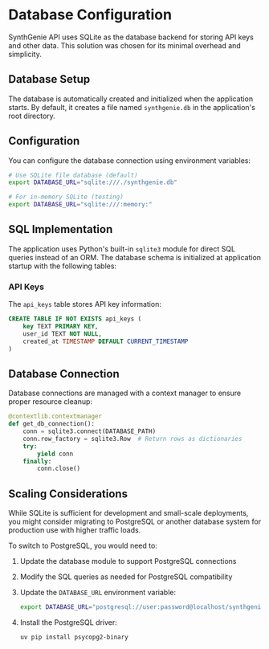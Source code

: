 # Database Configuration

SynthGenie API uses SQLite as the database backend for storing API keys and other data. This solution was chosen for its minimal overhead and simplicity.

## Database Setup

The database is automatically created and initialized when the application starts. By default, it creates a file named `synthgenie.db` in the application's root directory.

## Configuration

You can configure the database connection using environment variables:

```bash
# Use SQLite file database (default)
export DATABASE_URL="sqlite:///./synthgenie.db"

# For in-memory SQLite (testing)
export DATABASE_URL="sqlite:///:memory:"
```

## SQL Implementation

The application uses Python's built-in `sqlite3` module for direct SQL queries instead of an ORM. The database schema is initialized at application startup with the following tables:

### API Keys

The `api_keys` table stores API key information:

```sql
CREATE TABLE IF NOT EXISTS api_keys (
    key TEXT PRIMARY KEY,
    user_id TEXT NOT NULL,
    created_at TIMESTAMP DEFAULT CURRENT_TIMESTAMP
)
```

## Database Connection

Database connections are managed with a context manager to ensure proper resource cleanup:

```python
@contextlib.contextmanager
def get_db_connection():
    conn = sqlite3.connect(DATABASE_PATH)
    conn.row_factory = sqlite3.Row  # Return rows as dictionaries
    try:
        yield conn
    finally:
        conn.close()
```

## Scaling Considerations

While SQLite is sufficient for development and small-scale deployments, you might consider migrating to PostgreSQL or another database system for production use with higher traffic loads.

To switch to PostgreSQL, you would need to:

1. Update the database module to support PostgreSQL connections
2. Modify the SQL queries as needed for PostgreSQL compatibility
3. Update the `DATABASE_URL` environment variable:

   ```bash
   export DATABASE_URL="postgresql://user:password@localhost/synthgenie"
   ```

4. Install the PostgreSQL driver:

   ```bash
   uv pip install psycopg2-binary
   ```
